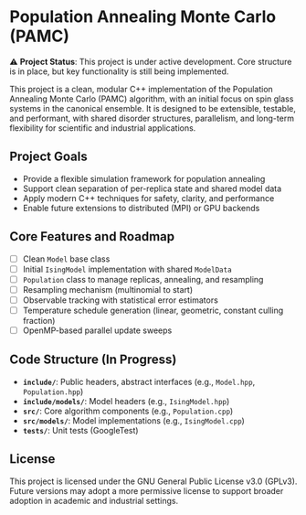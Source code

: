 # Population Annealing Monte Carlo (PAMC)

⚠️ **Project Status**: This project is under active development. Core structure is in place, but key functionality is still being implemented.

This project is a clean, modular C++ implementation of the Population Annealing Monte Carlo (PAMC) algorithm, with an initial focus on spin glass systems in the canonical ensemble. It is designed to be extensible, testable, and performant, with shared disorder structures, parallelism, and long-term flexibility for scientific and industrial applications.

## Project Goals

- Provide a flexible simulation framework for population annealing
- Support clean separation of per-replica state and shared model data
- Apply modern C++ techniques for safety, clarity, and performance
- Enable future extensions to distributed (MPI) or GPU backends

## Core Features and Roadmap

- [ ] Clean `Model` base class
- [ ] Initial `IsingModel` implementation with shared `ModelData`
- [ ] `Population` class to manage replicas, annealing, and resampling
- [ ] Resampling mechanism (multinomial to start)
- [ ] Observable tracking with statistical error estimators
- [ ] Temperature schedule generation (linear, geometric, constant culling fraction)
- [ ] OpenMP-based parallel update sweeps

## Code Structure (In Progress)

- **`include/`**: Public headers, abstract interfaces (e.g., `Model.hpp`, `Population.hpp`)
- **`include/models/`**: Model headers (e.g., `IsingModel.hpp`)
- **`src/`**: Core algorithm components (e.g., `Population.cpp`)
- **`src/models/`**: Model implementations (e.g., `IsingModel.cpp`)
- **`tests/`**: Unit tests (GoogleTest)

## License

This project is licensed under the GNU General Public License v3.0 (GPLv3). Future versions may adopt a more permissive license to support broader adoption in academic and industrial settings.